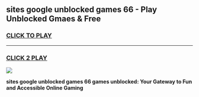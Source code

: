 
## sites google unblocked games 66 - Play Unblocked Gmaes & Free
<h3>
<a href="https://premium.freeplayer.one?title=sites_google_unblocked_games_66&ref=19F">CLICK TO PLAY</a></h3>
<hr>

<h3>
<a href="https://premium.freeplayer.one?title=sites_google_unblocked_games_66&ref=19F">CLICK 2 PLAY</a>
  
</h3>

<a href="https://premium.freeplayer.one?title=sites_google_unblocked_games_66&ref=19F/"><img src="https://clearcache.store/games.png"></a>


**sites google unblocked games 66 games unblocked: Your Gateway to Fun and Accessible Online Gaming**
